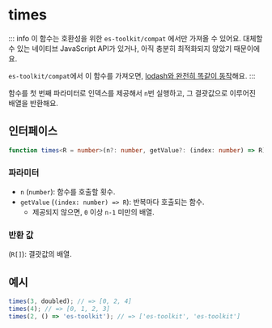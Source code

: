 # times

::: info
이 함수는 호환성을 위한 `es-toolkit/compat` 에서만 가져올 수 있어요. 대체할 수 있는 네이티브 JavaScript API가 있거나, 아직 충분히 최적화되지 않았기 때문이에요.

`es-toolkit/compat`에서 이 함수를 가져오면, [lodash와 완전히 똑같이 동작](../../../compatibility.md)해요.
:::

함수를 첫 번째 파라미터로 인덱스를 제공해서 `n`번 실행하고, 그 결괏값으로 이루어진 배열을 반환해요.

## 인터페이스

```typescript
function times<R = number>(n?: number, getValue?: (index: number) => R): R[];
```

### 파라미터

- `n` (`number`): 함수를 호출할 횟수.
- `getValue` (`(index: number) => R`): 반복마다 호출되는 함수.
  - 제공되지 않으면, `0` 이상 `n-1` 미만의 배열.

### 반환 값

(`R[]`): 결괏값의 배열.

## 예시

```typescript
times(3, doubled); // => [0, 2, 4]
times(4); // => [0, 1, 2, 3]
times(2, () => 'es-toolkit'); // => ['es-toolkit', 'es-toolkit']
```
